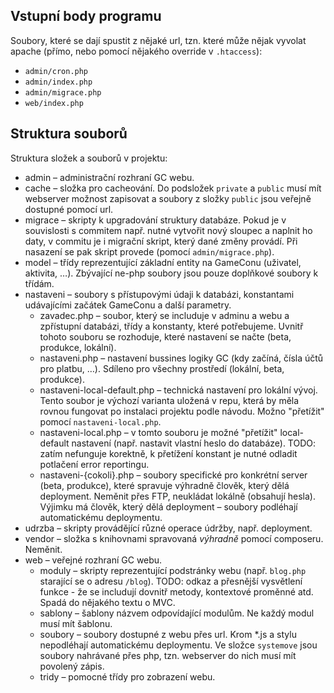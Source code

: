 
## Vstupní body programu

Soubory, které se dají spustit z nějaké url, tzn. které může nějak vyvolat apache (přímo, nebo pomocí nějakého override v `.htaccess`):

- `admin/cron.php`
- `admin/index.php`
- `admin/migrace.php`
- `web/index.php`

## Struktura souborů

Struktura složek a souborů v projektu:

- admin – administrační rozhraní GC webu.
- cache – složka pro cacheování. Do podsložek `private` a `public` musí mít webserver možnost zapisovat a soubory z složky `public` jsou veřejně dostupné pomocí url.
- migrace – skripty k upgradování struktury databáze. Pokud je v souvislosti s commitem např. nutné vytvořit nový sloupec a naplnit ho daty, v commitu je i migrační skript, který dané změny provádí. Při nasazení se pak skript provede (pomocí `admin/migrace.php`).
- model – třídy reprezentující základní entity na GameConu (uživatel, aktivita, …). Zbývající ne-php soubory jsou pouze doplňkové soubory k třídám.
- nastaveni – soubory s přístupovými údaji k databázi, konstantami udávajícími začátek GameConu a další parametry.
  - zavadec.php – soubor, který se includuje v adminu a webu a zpřístupní databázi, třídy a konstanty, které potřebujeme. Uvnitř tohoto souboru se rozhoduje, které nastavení se načte (beta, produkce, lokální).
  - nastaveni.php – nastavení bussines logiky GC (kdy začíná, čísla účtů pro platbu, …). Sdíleno pro všechny prostředí (lokální, beta, produkce).
  - nastaveni-local-default.php – technická nastavení pro lokální vývoj. Tento soubor je výchozí varianta uložená v repu, která by měla rovnou fungovat po instalaci projektu podle návodu. Možno "přetížit" pomocí `nastaveni-local.php`.
  - nastaveni-local.php – v tomto souboru je možné "přetížit" local-default nastavení (např. nastavit vlastní heslo do databáze). TODO: zatím nefunguje korektně, k přetížení konstant je nutné odladit potlačení error reportingu.
  - nastaveni-{cokoli}.php – soubory specifické pro konkrétní server (beta, produkce), které spravuje výhradně člověk, který dělá deployment. Neměnit přes FTP, neukládat lokálně (obsahují hesla). Výjimku má člověk, který dělá deployment – soubory podléhají automatickému deploymentu.
- udrzba – skripty provádějící různé operace údržby, např. deployment.
- vendor – složka s knihovnami spravovaná _výhradně_ pomocí composeru. Neměnit.
- web – veřejné rozhraní GC webu.
  - moduly – skripty reprezentující podstránky webu (např. `blog.php` starající se o adresu `/blog`). TODO: odkaz a přesnější vysvětlení funkce - že se includují dovnitř metody, kontextové proměnné atd. Spadá do nějakého textu o MVC.
  - sablony – šablony názvem odpovídající modulům. Ne každý modul musí mít šablonu.
  - soubory – soubory dostupné z webu přes url. Krom *.js a stylu nepodléhají automatickému deploymentu. Ve složce `systemove` jsou soubory nahrávané přes php, tzn. webserver do nich musí mít povolený zápis.
  - tridy – pomocné třídy pro zobrazení webu.
